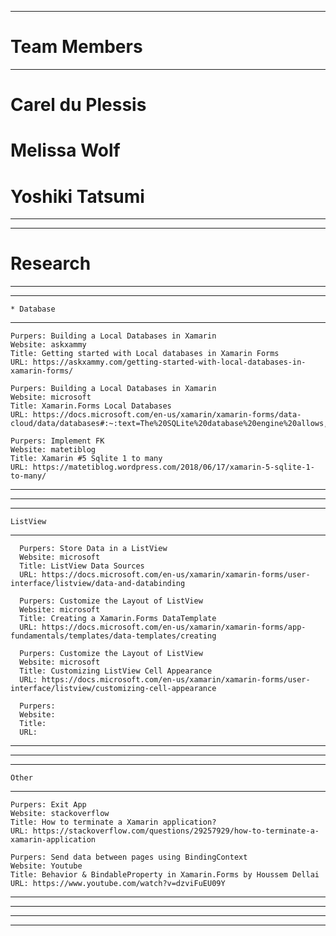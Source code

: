 ***************************************************************************
# Team Members
***************************************************************************
  # Carel du Plessis
  # Melissa Wolf
  # Yoshiki Tatsumi
***************************************************************************



***************************************************************************
# Research
***************************************************************************
  ***************************************************************************
    * Database
  ***************************************************************************
    Purpers: Building a Local Databases in Xamarin
    Website: askxammy
    Title: Getting started with Local databases in Xamarin Forms
    URL: https://askxammy.com/getting-started-with-local-databases-in-xamarin-forms/ 
   
    Purpers: Building a Local Databases in Xamarin
    Website: microsoft
    Title: Xamarin.Forms Local Databases
    URL: https://docs.microsoft.com/en-us/xamarin/xamarin-forms/data-cloud/data/databases#:~:text=The%20SQLite%20database%20engine%20allows,information%20in%20a%20local%20database. 
    
    Purpers: Implement FK
    Website: matetiblog
    Title: Xamarin #5 Sqlite 1 to many
    URL: https://matetiblog.wordpress.com/2018/06/17/xamarin-5-sqlite-1-to-many/
    
   ***************************************************************************
   ***************************************************************************
    
   ***************************************************************************
    ListView
   ***************************************************************************
      Purpers: Store Data in a ListView
      Website: microsoft
      Title: ListView Data Sources
      URL: https://docs.microsoft.com/en-us/xamarin/xamarin-forms/user-interface/listview/data-and-databinding
      
      Purpers: Customize the Layout of ListView
      Website: microsoft
      Title: Creating a Xamarin.Forms DataTemplate
      URL: https://docs.microsoft.com/en-us/xamarin/xamarin-forms/app-fundamentals/templates/data-templates/creating
      
      Purpers: Customize the Layout of ListView
      Website: microsoft
      Title: Customizing ListView Cell Appearance
      URL: https://docs.microsoft.com/en-us/xamarin/xamarin-forms/user-interface/listview/customizing-cell-appearance
      
      Purpers:
      Website:
      Title:
      URL:
   ***************************************************************************
   ***************************************************************************
    
    
   ***************************************************************************
    Other
   ***************************************************************************
    Purpers: Exit App
    Website: stackoverflow
    Title: How to terminate a Xamarin application?
    URL: https://stackoverflow.com/questions/29257929/how-to-terminate-a-xamarin-application
    
    Purpers: Send data between pages using BindingContext
    Website: Youtube
    Title: Behavior & BindableProperty in Xamarin.Forms by Houssem Dellai
    URL: https://www.youtube.com/watch?v=dzviFuEU09Y
   ***************************************************************************
   ***************************************************************************
    
    
***************************************************************************
***************************************************************************
